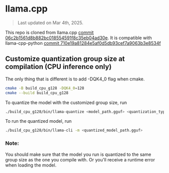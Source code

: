 # llama.cpp

> Last updated on Mar 4th, 2025.

This repo is cloned from llama.cpp [commit 06c2b1561d8b882bc018554591f8c35eb04ad30e](https://github.com/ggml-org/llama.cpp/tree/06c2b1561d8b882bc018554591f8c35eb04ad30e). It is compatible with llama-cpp-python [commit 710e19a81284e5af0d5db93cef7a9063b3e8534f](https://github.com/abetlen/llama-cpp-python/tree/710e19a81284e5af0d5db93cef7a9063b3e8534f)

## Customize quantization group size at compilation (CPU inference only)

The only thing that is different is to add -DQK4_0 flag when cmake.

```bash
cmake -B build_cpu_g128 -DQK4_0=128
cmake --build build_cpu_g128
```

To quantize the model with the customized group size, run

```bash
./build_cpu_g128/bin/llama-quantize <model_path.gguf> <quantization_type>
```

To run the quantized model, run

```bash
./build_cpu_g128/bin/llama-cli -m <quantized_model_path.gguf>
```

### Note:

You should make sure that the model you run is quantized to the same group size as the one you compile with.
Or you'll receive a runtime error when loading the model.